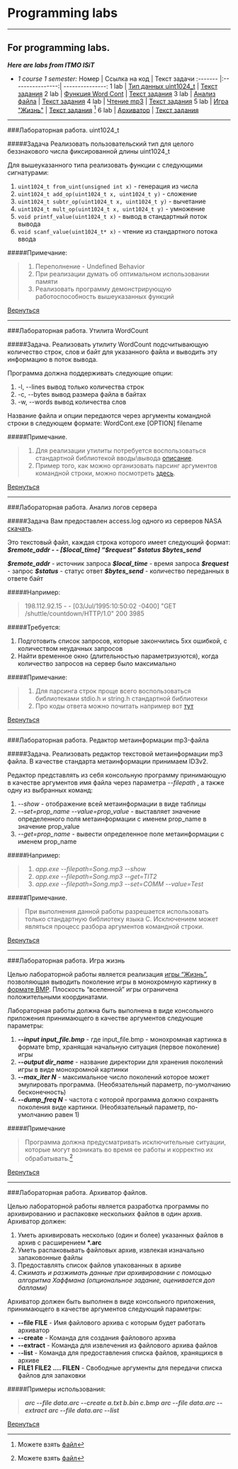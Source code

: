 # Programming labs
***
## For programming labs.

**_Here are labs from ITMO ISiT_**
- _1 course 1 semester:_
    Номер | Ссылка на код | Текст задачи
    :------- |:----------------:| ---------------:
    1 lab | [Тип данных uint1024_t](https://github.com/EllaSlep/Programming/blob/main/uint1024_t.c) | [Текст задания](#uint1024_t) <a id="up1"></a>
    2 lab | [Функция Word Cont](https://github.com/EllaSlep/Programming/blob/main/uint1024_t.c) | [Текст задания](#WordCont) <a id="up2"></a>
    3 lab | [Анализ файла](https://github.com/EllaSlep/Programming/blob/main/analiz2.c) | [Текст задания](#Analiz) <a id="up3"></a>
    4 lab | [Чтение mp3](https://github.com/EllaSlep/Programming/blob/main/mp3_reader2.c) | [Текст задания](#mp3_reader) <a id="up4"></a>
    5 lab | [Игра "Жизнь"](https://github.com/EllaSlep/Programming/blob/main/Life.c) | [Текст задания](#Life) <a id="up5"></a> [^1]
    6 lab | [Архиватор]() | [Текст задания](#arc) <a id="up6"></a>

***
<a id="uint1024_t"></a>
###Лабораторная работа. uint1024_t

#####Задача
Реализовать пользовательский тип для целого беззнакового числа фиксированной длины uint1024_t

Для вышеуказанного типа реализовать функции с следующими сигнатурами:
1. `uint1024_t from_uint(unsigned int x)` - генерация из числа
2. `uint1024_t add_op(uint1024_t x, uint1024_t y)` - сложение
3. `uint1024_t subtr_op(uint1024_t x, uint1024_t y)` - вычетание
4. `uint1024_t mult_op(uint1024_t x, uint1024_t y)` - умножение
5. `void printf_value(uint1024_t x)` - вывод в стандартный поток вывода
6. `void scanf_value(uint1024_t* x)` - чтение из стандартного потока ввода

#####Примечание:
>1. Переполнение - Undefined Behavior
>2. При реализации думать об оптимальном использовании памяти
>3. Реализовать программу демонстрирующую работоспособность вышеуказанных функций

[Вернуться](#up1)

***

<a id="WordCont"></a>
###Лабораторная работа. Утилита WordCount

#####Задача.
Реализовать утилиту WordCount подсчитывающую количество строк, слов и байт для указанного файла и выводить эту информацию в поток вывода.

Программа должна поддерживать следующие опции:
1. -l, --lines вывод только количества строк
2. -c, --bytes вывод размера файла в байтах
3. -w, --words вывод количества слов

Название файла и опции передаются через аргументы командной строки в следующем формате: WordCont.exe [OPTION] filename

#####Примечание.
>1. Для реализации утилиты потребуется воспользоваться стандартной библиотекой вводы\вывода [описание](https://en.cppreference.com/w/c/io).
>2. Пример того, как можно организовать парсинг аргументов командной строки, можно посмотреть [здесь](https://www.cplusplus.com/articles/DEN36Up4/).

[Вернуться](#up2)

***

<a id="Analiz"></a>
###Лабораторная работа. Анализ логов сервера

#####Задача
Вам предоставлен access.log одного из серверов NASA [скачать](https://drive.google.com/file/d/1jjzMocc0Rn9TqkK_51Oo93Fy78KYnm2i/view).

Это текстовый файл, каждая строка которого имеет следующий формат:
___\$remote_addr - - [\$local_time] “\$request” \$status \$bytes_send___

___\$remote_addr___ - источник запроса
___\$local_time___ - время запроса
___\$request___ - запрос
___\$status___ - статус ответ
___\$bytes_send___ - количество переданных в ответе байт

#####Например:
>198.112.92.15 - - [03/Jul/1995:10:50:02 -0400] "GET /shuttle/countdown/HTTP/1.0" 200 3985

#####Требуется:
1. Подготовить список запросов, которые закончились 5xx ошибкой, с количеством неудачных запросов
2. Найти временное окно (длительностью параметризуются), когда количество запросов на сервер было максимально

#####Примечание:
>1. Для парсинга строк проще всего воспользоваться библиотеками stdio.h и string.h стандартной библиотеки
>2. Про коды ответа можно почитать например вот [тут](https://en.wikipedia.org/wiki/List_of_HTTP_status_codes)

[Вернуться](#up3)

***

<a id="mp3_reader"></a>
###Лабораторная работа. Редактор метаинформации mp3-файла

#####Задача.
Реализовать редактор текстовой метаинформации mp3 файла. В качестве стандарта метаинформации принимаем ID3v2.

Редактор представлять из себя консольную программу принимающую в качестве аргументов имя файла через параметра _--filepath_ , а также одну из выбранных команд:
1. _--show_ - отображение всей метаинформации в виде таблицы
2. _--set=prop_name --value=prop_value_ - выставляет значение определенного поля метаинформации с именем prop_name в значение prop_value
3. _--get=prop_name_ - вывести определенное поле метаинформации с именем prop_name

#####Например:
>1. _app.exe --filepath=Song.mp3 --show_
>2. _app.exe --filepath=Song.mp3 --get=TIT2_
>3. _app.exe --filepath=Song.mp3 --set=COMM --value=Test_

#####Примечание.
>При выполнения данной работы разрешается использовать только стандартную библиотеку языка С. Исключением может являться процесс разбора аргументов командной строки.

[Вернуться](#up4)

***

<a id="Life"></a>
###Лабораторная работа. Игра жизнь

Целью лабораторной работы является реализация [игры “Жизнь”](https://en.wikipedia.org/wiki/Conway%27s_Game_of_Life), позволяющая выводить поколение игры в монохромную картинку в [формате BMP](https://en.wikipedia.org/wiki/BMP_file_format). Плоскость “вселенной” игры ограничена положительными координатами.

Лабораторная работы должна быть выполнена в виде консольного приложения принимающего в качестве аргументов следующие параметры:
1. ___--input input_file.bmp___ - где input_file.bmp - монохромная картинка в формате bmp, хранящая начальную ситуация (первое поколение) игры
2. ___--output dir_name___ - название директории для хранения поколений игры в виде монохромной картинки
3. ___--max_iter N___ - максимальное число поколений которое может эмулировать программа. (Необязательный параметр, по-умолчанию бесконечность)
4. ___--dump_freq N___ - частота с которой программа должно сохранять поколения виде картинки. (Необязательный параметр, по-умолчанию равен 1)

#####Примечание
>Программа должна предусматривать исключительные ситуации, которые могут возникать во время ее работы и корректно их обрабатывать.[^1]

[Вернуться](#up5)

[^1]:Можете взять [файл](https://github.com/EllaSlep/Programming/blob/main/Pulsar.bmp)

***

<a id="arc"></a>
###Лабораторная работа. Архиватор файлов.

Целью лабораторной работы является разработка программы по архивированию и распаковке нескольких файлов в один архив. Архиватор должен:
1. Уметь архивировать несколько (один и более) указанных файлов в архив с расширением __*.arc__
2. Уметь распаковывать файловых архив, извлекая изначально запаковонные файлы
3. Предоставлять список файлов упакованных в архиве
4. _Сжимать и разжимать данные при архивировании с помощью алгоритма Хаффмана (опциональное задание, оценивается доп баллами)_

Архиватор должен быть выполнен в виде консольного приложения, принимающего в качестве аргументов следующий параметры:
- **--file FILE** - Имя файлового архива с которым будет работать архиватор
- **--create** - Команда для создания файлового архива
- **--extract** - Команда для извлечения из файлового архива файлов
- -**-list** - Команда для предоставления списка файлов, хранящихся в архиве
- **FILE1 FILE2 .... FILEN** - Свободные аргументы для передачи списка файлов для запаковки

#####Примеры использования:
>___arc --file data.arc --create a.txt b.bin c.bmp___
>___arc --file data.arc --extract___
>___arc --file data.arc --list___

[Вернуться](#up6)

